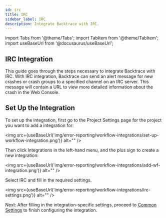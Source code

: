 ```yaml
---
id: irc
title: IRC
sidebar_label: IRC
description: Integrate Backtrace with IRC.
---
```

import Tabs from '@theme/Tabs';
import TabItem from '@theme/TabItem';
import useBaseUrl from '@docusaurus/useBaseUrl';

## IRC Integration
This guide goes through the steps necessary to integrate Backtrace with IRC. With IRC integration, Backtrace can send an alert message for new crashes or crash groups to a specified channel on an IRC server. This message will contain a URL to view more detailed information about the crash in the Web Console.

## Set Up the Integration
To set up the integration, first go to the Project Settings page for the project you want to add a integration for:

<img src={useBaseUrl('img/error-reporting/workflow-integrations/set-up-workflow-integration.png')} alt="" />

Then click Integrations in the left-hand menu, and the plus sign to create a new integration:

<img src={useBaseUrl('img/error-reporting/workflow-integrations/add-wf-integration.png')} alt="" />

Select IRC and fill in the required settings.

<img src={useBaseUrl('img/error-reporting/workflow-integrations/irc-settings.png')} alt="" />

Next: After filling in the integration-specific settings, proceed to [Common Settings](/error-reporting/workflow-integrations/common-settings) to finish configuring the integration.
